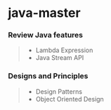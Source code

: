 # java-master
### Review Java features
> - Lambda Expression
> - Java Stream API
>
### Designs and Principles
> - Design Patterns
> - Object Oriented Design
